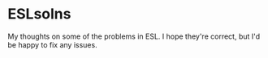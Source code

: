 # ESLsolns
My thoughts on some of the problems in ESL. I hope they're correct, but I'd be happy to fix any issues.
